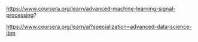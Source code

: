 https://www.coursera.org/learn/advanced-machine-learning-signal-processing?

https://www.coursera.org/learn/ai?specialization=advanced-data-science-ibm
